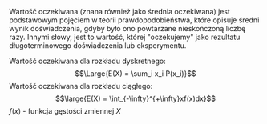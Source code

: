 
Wartość oczekiwana (znana również jako średnia oczekiwana) jest podstawowym pojęciem w teorii prawdopodobieństwa, które opisuje średni wynik doświadczenia, gdyby było ono powtarzane nieskończoną liczbę razy. Innymi słowy, jest to wartość, której "oczekujemy" jako rezultatu długoterminowego doświadczenia lub eksperymentu.

Wartość oczekiwana dla rozkładu dyskretnego:
$$\Large{E(X) = \sum_i x_i P(x_i)}$$
Wartość oczekiwana dla rozkładu ciągłego:
$$\large{E(X) = \int_{-\infty}^{+\infty}xf(x)dx}$$
$f(x)$ - funkcja gęstości zmiennej $X$
